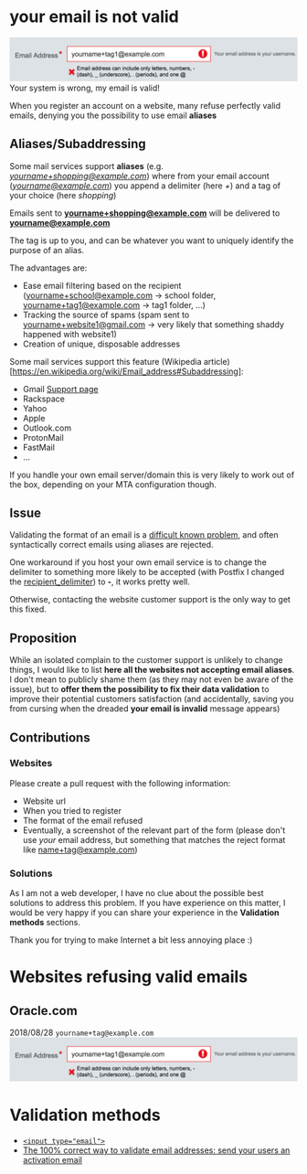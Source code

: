 # your email is not valid

![Wrong email format validator](https://github.com/lpefferkorn/youremailisnotvalid/blob/master/invalid_email.png)
Your system is wrong, my email is valid!

When you register an account on a website, many refuse perfectly valid emails, denying you the possibility to use email **aliases**

## Aliases/Subaddressing

Some mail services support **aliases** (e.g. *yourname+shopping@example.com*) where from your email account (*yourname@example.com*) 
you append a delimiter (here *+*) and a tag of your choice (here *shopping*)

Emails sent to **yourname+shopping@example.com** will be delivered to **yourname@example.com**

The tag is up to you, and can be whatever you want to uniquely identify the purpose of an alias.

The advantages are:
  * Ease email filtering based on the recipient (yourname+school@example.com -> school folder, yourname+tag1@example.com -> tag1 folder, ...)
  * Tracking the source of spams (spam sent to yourname+website1@gmail.com -> very likely that something shaddy happened with website1)
  * Creation of unique, disposable addresses

Some mail services support this feature (Wikipedia article)[https://en.wikipedia.org/wiki/Email_address#Subaddressing]:

  * Gmail [Support page](https://support.google.com/mail/answer/22370?hl=en)
  * Rackspace
  * Yahoo
  * Apple
  * Outlook.com
  * ProtonMail
  * FastMail
  * ...
  
If you handle your own email server/domain this is very likely to work out of the box, depending on your MTA configuration though.
  

## Issue
  
Validating the format of an email is a [difficult known problem](https://en.wikipedia.org/wiki/Email_address#Validation_and_verification), 
and often syntactically correct emails using aliases are rejected.

One workaround if you host your own email service is to change the delimiter to something more likely to be accepted (with Postfix I changed the [recipient_delimiter](http://www.postfix.org/postconf.5.html#recipient_delimiter)) to **-**, it works pretty well.

Otherwise, contacting the website customer support is the only way to get this fixed.

## Proposition

While an isolated complain to the customer support is unlikely to change things, I would like to list **here all the websites not accepting email aliases**.
I don't mean to publicly shame them (as they may not even be aware of the issue), 
but to **offer them the possibility to fix their data validation** to improve their potential customers satisfaction (and accidentally, saving you from cursing when the dreaded **your email is invalid** message appears)

## Contributions

### Websites

Please create a pull request with the following information:
  * Website url
  * When you tried to register
  * The format of the email refused
  * Eventually, a screenshot of the relevant part of the form (please don't use *your* email address, but something that matches the reject format like name+tag@example.com)
  
### Solutions

As I am not a web developer, I have no clue about the possible best solutions to address this problem.
If you have experience on this matter, I would be very happy if you can share your experience in the **Validation methods** sections.

Thank you for trying to make Internet a bit less annoying place :)

# Websites refusing valid emails

## Oracle.com
2018/08/28 ```yourname+tag@example.com```
![Wrong email format validator](https://github.com/lpefferkorn/youremailisnotvalid/blob/master/forms/oracle.png)


# Validation methods

* [```<input type="email">```](https://developer.mozilla.org/en-US/docs/Web/HTML/Element/input/email)
* [The 100% correct way to validate email addresses: send your users an activation email](https://hackernoon.com/the-100-correct-way-to-validate-email-addresses-7c4818f24643)
